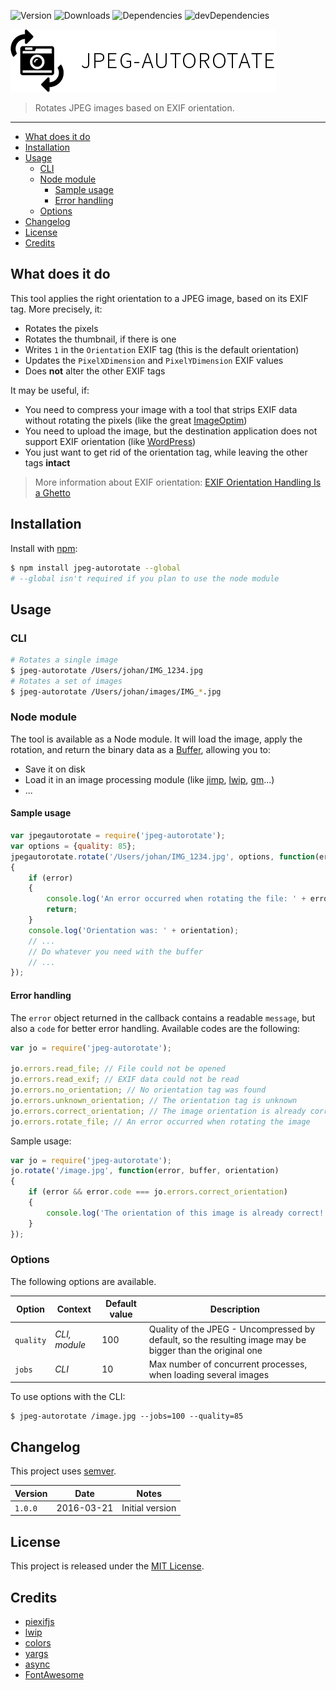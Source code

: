 ![Version](https://img.shields.io/npm/v/jpeg-autorotate.svg)
![Downloads](https://img.shields.io/npm/dm/jpeg-autorotate.svg)
![Dependencies](https://img.shields.io/david/johansatge/jpeg-autorotate.svg)
![devDependencies](https://img.shields.io/david/dev/johansatge/jpeg-autorotate.svg)

![Icon](icon.png)

> Rotates JPEG images based on EXIF orientation.

---

* [What does it do](#what-does-it-do)
* [Installation](#installation)
* [Usage](#usage)
    * [CLI](#cli)
    * [Node module](#node-module)
        * [Sample usage](#sample-usage)
        * [Error handling](#error-handling)
    * [Options](#options)
* [Changelog](#changelog)
* [License](#license)
* [Credits](#credits)

## What does it do

This tool applies the right orientation to a JPEG image, based on its EXIF tag. More precisely, it:

* Rotates the pixels
* Rotates the thumbnail, if there is one
* Writes `1` in the `Orientation` EXIF tag (this is the default orientation)
* Updates the `PixelXDimension` and `PixelYDimension` EXIF values
* Does **not** alter the other EXIF tags

It may be useful, if:

* You need to compress your image with a tool that strips EXIF data without rotating the pixels (like the great [ImageOptim](https://imageoptim.com/))
* You need to upload the image, but the destination application does not support EXIF orientation (like [WordPress](https://wordpress.org/))
* You just want to get rid of the orientation tag, while leaving the other tags **intact**

> More information about EXIF orientation: [EXIF Orientation Handling Is a Ghetto](http://www.daveperrett.com/articles/2012/07/28/exif-orientation-handling-is-a-ghetto/)

## Installation

Install with [npm](https://www.npmjs.com/):

```bash
$ npm install jpeg-autorotate --global
# --global isn't required if you plan to use the node module
```

## Usage

### CLI

```bash
# Rotates a single image
$ jpeg-autorotate /Users/johan/IMG_1234.jpg
# Rotates a set of images
$ jpeg-autorotate /Users/johan/images/IMG_*.jpg
```

### Node module

The tool is available as a Node module. It will load the image, apply the rotation, and return the binary data as a [Buffer](https://nodejs.org/api/buffer.html), allowing you to:

* Save it on disk
* Load it in an image processing module (like [jimp](https://github.com/oliver-moran/jimp), [lwip](https://github.com/EyalAr/lwip), [gm](https://github.com/aheckmann/gm)...)
* ...

#### Sample usage

```javascript
var jpegautorotate = require('jpeg-autorotate');
var options = {quality: 85};
jpegautorotate.rotate('/Users/johan/IMG_1234.jpg', options, function(error, buffer, orientation)
{
    if (error)
    {
        console.log('An error occurred when rotating the file: ' + error.message);
        return;
    }
    console.log('Orientation was: ' + orientation);
    // ...
    // Do whatever you need with the buffer
    // ...
});
```

#### Error handling

The `error` object returned in the callback contains a readable `message`, but also a `code` for better error handling. Available codes are the following:

```javascript
var jo = require('jpeg-autorotate');

jo.errors.read_file; // File could not be opened
jo.errors.read_exif; // EXIF data could not be read
jo.errors.no_orientation; // No orientation tag was found
jo.errors.unknown_orientation; // The orientation tag is unknown
jo.errors.correct_orientation; // The image orientation is already correct
jo.errors.rotate_file; // An error occurred when rotating the image
```

Sample usage:

```javascript
var jo = require('jpeg-autorotate');
jo.rotate('/image.jpg', function(error, buffer, orientation)
{
    if (error && error.code === jo.errors.correct_orientation)
    {
        console.log('The orientation of this image is already correct!');
    }
});
```

### Options

The following options are available.

| Option | Context | Default value | Description
| --- | --- | --- | --- |
| `quality` | *CLI, module* | 100 | Quality of the JPEG - Uncompressed by default, so the resulting image may be bigger than the original one |
| `jobs` | *CLI* | 10 | Max number of concurrent processes, when loading several images

To use options with the CLI:

```
$ jpeg-autorotate /image.jpg --jobs=100 --quality=85
```

## Changelog

This project uses [semver](http://semver.org/).

| Version | Date | Notes |
| --- | --- | --- |
| `1.0.0` | 2016-03-21 | Initial version |

## License

This project is released under the [MIT License](license.md).

## Credits

* [piexifjs](https://github.com/hMatoba/piexifjs)
* [lwip](https://github.com/EyalAr/lwip/)
* [colors](https://github.com/Marak/colors.js)
* [yargs](https://github.com/bcoe/yargs)
* [async](https://github.com/caolan/async)
* [FontAwesome](http://fontawesome.io/)
